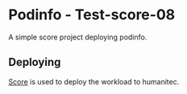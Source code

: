 # Podinfo - Test-score-08

A simple score project deploying podinfo.

## Deploying

[Score](https://score.dev/) is used to deploy the workload to humanitec.
